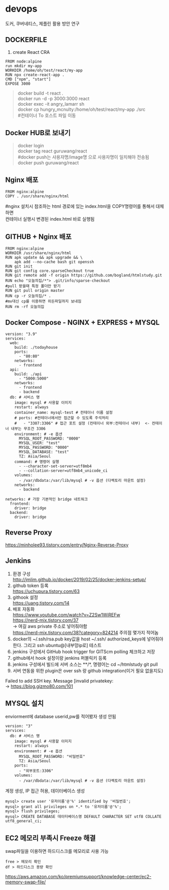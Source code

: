 # devops
도커, 쿠버네티스, 제플린 활용 방안 연구  

## DOCKERFILE
1. create React CRA  
```
FROM node:alpine  
run mkdir my-app  
WORKDIR /home/oh/test/react/my-app  
RUN npx create-react-app .  
CMD ["npm", "start"]  
EXPOSE 3000  
```
> docker build -t react .  
> docker run -d -p 3000:3000 react  
> docker exec -it angry_lamarr sh  
> docker cp hungry_mcnulty:/home/oh/test/react/my-app ./src  
#컨테이너 To 호스트 파일 이동

## Docker HUB로 보내기
> docker login  
> docker tag react guruwang/react  
#docker push는 사용자명/image명 으로 사용자명이 일치해야 전송됨  
> docker push guruwang/react  

## Nginx 배포
```
FROM nginx:alpine
COPY . /usr/share/nginx/html
```
#nginx 설치시 참조하는 html 경로에 있는 index.html을 COPY명령어를 통해서 대체하면  
컨테이너 실행시 변경된 index.html 바로 실행됨  

## GITHUB + Nginx 배포  
```
FROM nginx:alpine  
WORKDIR /usr/share/nginx/html  
RUN apk update && apk upgrade && \  
    apk add --no-cache bash git openssh  
RUN git init  
RUN git config core.sparseCheckout true  
RUN git remote add -f origin https://github.com/bogland/htmlstudy.git  
RUN echo "오늘의집/*"> .git/info/sparse-checkout  
#pull 받을때 특정 폴더만 받기  
RUN git pull origin master  
RUN cp -r 오늘의집/* .  
#mv대신 cp를 이용하면 히든파일까지 보내짐  
RUN rm -rf 오늘의집  
```

## Docker Compose - NGINX + EXPRESS +  MYSQL  
```
version: "3.9"
services:
  web:
    build: ./todayhouse
    ports:
      - "80:80"
    networks:
      - frontend
  api:
    build: ./api
      - "5000:5000"
    networks:
      - frontend
      - backend
  db: # 서비스 명
    image: mysql # 사용할 이미지
    restart: always
    container_name: mysql-test # 컨테이너 이름 설정
    # ports: #컨테이너에서만 접근할 수 있도록 주석처리
    #   - "3307:3306" # 접근 포트 설정 (컨테이너 외부:컨테이너 내부)  <- 컨테이너 내부는 무조건 3306
    environment: # -e 옵션
      MYSQL_ROOT_PASSWORD: "0000"
      MYSQL_USER: "test"
      MYSQL_PASSWORD: "0000"
      MYSQL_DATABASE: "test" 
      TZ: Asia/Seoul
    command: # 명령어 실행
      - --character-set-server=utf8mb4
      - --collation-server=utf8mb4_unicode_ci
    volumes:
      - /var/dbdata:/var/lib/mysql # -v 옵션 (다렉토리 마운트 설정)
    networks:
      - backend

networks: # 가장 기본적인 bridge 네트워크
  frontend:
    driver: bridge
  backend:
    driver: bridge
```
## Reverse Proxy  
https://minholee93.tistory.com/entry/Nginx-Reverse-Proxy  

## Jenkins  
1. 환경 구성  
http://jmlim.github.io/docker/2019/02/25/docker-jenkins-setup/  
2. github token 등록  
https://uchupura.tistory.com/63  
3. githook 설정  
https://uang.tistory.com/14  
4. 배포 자동화  
https://www.youtube.com/watch?v=Z2Sw1WiREFw    
https://nerd-mix.tistory.com/37  
-> 여길 aws private 주소로 넣어줘야함  
https://nerd-mix.tistory.com/38?category=824214
주의점 몇가지 적어놈
1. docker의 ~/.ssh/rsa.pub key값을 host  ~/.ssh/ authorized_keys에 넣어줘야 한다. 그리고 ssh ubuntu@[내부망ip로] 테스트    
2. jenkins 구성에서 GitHub hook trigger for GITScm polling 체크하고 저장    
3. github에서 hook 설정이랑 jenkins 퍼블릭키 등록  
4. jenkins 구성에서 빌드에 서버 소스는 **/*, 명령어는 cd ~/htmlstudy git pull  
5. 서버 연동을 위한 plugin은 over ssh 랑 github integration(이거 필요 없을지도)   

Failed to add SSH key. Message [invalid privatekey:  
-> https://blog.gizmo80.com/101  

## MYSQL 설치  
enviorment에 database userid,pw를 적어봤자 생성 안됨
```
version: "3"
services:
  db: # 서비스 명
    image: mysql # 사용할 이미지
    restart: always
    environment: # -e 옵션
      MYSQL_ROOT_PASSWORD: "비밀번호"
      TZ: Asia/Seoul
    ports:
      - "외부포트:3306"
    volumes:
      - /var/dbdata:/var/lib/mysql # -v 옵션 (다렉토리 마운트 설정)

```
계정 생성, IP 접근 허용, 데이터베이스 생성   
```
mysql> create user '유저이름'@'%' identified by '비밀번호';
mysql> grant all privileges on *.* to '유저이름'@'%';
mysql> flush privileges;
mysql> CREATE DATABASE 데이터베이스명 DEFAULT CHARACTER SET utf8 COLLATE utf8_general_ci;
```

## EC2 메모리 부족시 Freeze 해결  
swap파일을 이용하면 하드디스크를 메모리로 사용 가능  
```
free > 메모리 확인
df > 하드디스크 용량 확인
```
https://aws.amazon.com/ko/premiumsupport/knowledge-center/ec2-memory-swap-file/
